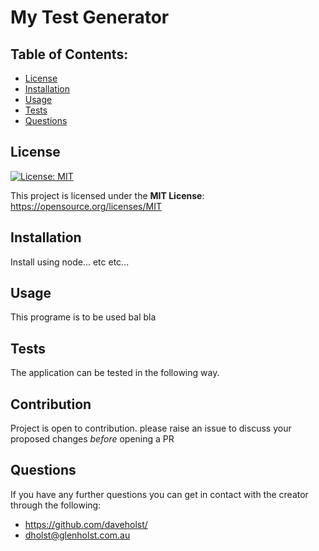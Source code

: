 
# My Test Generator

## Table of Contents:
* [License](#License)
* [Installation](#Installation)
* [Usage](#Usage)
* [Tests](#Tests)
* [Questions](#Questions)



## License

[![License: MIT](https://img.shields.io/badge/License-MIT-yellow.svg)](https://opensource.org/licenses/MIT)

This project is licensed under the **MIT License**: https://opensource.org/licenses/MIT
      
  

## Installation
Install using node... etc etc...

## Usage
This programe is to be used bal bla

## Tests
The application can be tested in the following way.

## Contribution
Project is open to contribution. please raise an issue to discuss your proposed changes *before* opening a PR

## Questions
If you have any further questions you can get in contact with the creator through the following:
- https://github.com/daveholst/
- dholst@glenholst.com.au
